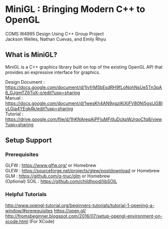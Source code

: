 # MiniGL : Bringing Modern C++ to OpenGL
COMS W4995 Design Using C++ Group Project <br>
Jackson Welles, Nathan Cuevas, and Emily Rhyu

## What is MiniGL?
MiniGL is a C++ graphics library built on top of the existing OpenGL API that provides an expressive interface for graphics.

Design Document : https://docs.google.com/document/d/1IvfrM5bEsdRH9fLoNohNsUe5Tn3qA6_GJgmTZ6ToX-o/edit?usp=sharing <br>
Manual : https://docs.google.com/document/d/1wesKh4AN9xgziKjXjFV80Nj5gsIJGBlvLGia4YEgk4k/edit?usp=sharing <br>
Tutorial : https://drive.google.com/file/d/1hKNAreqAjPFIuMFjtIuDckpWJrqoCfq8/view?usp=sharing

## Setup Support
### Prerequisites
GLFW : https://www.glfw.org/ or Homebrew <br>
GLEW : https://sourceforge.net/projects/glew/postdownload or Homebrew <br>
GLM : https://github.com/g-truc/glm or Homebrew <br>
(Optional) SOIL : https://github.com/childhood/libSOIL <br>

### Helpful Tutorials
http://www.opengl-tutorial.org/beginners-tutorials/tutorial-1-opening-a-window/#prerequisites
https://open.gl/
http://fromsbeginner.blogspot.com/2016/07/setup-opengl-environment-on-xcode.html (For XCode)

